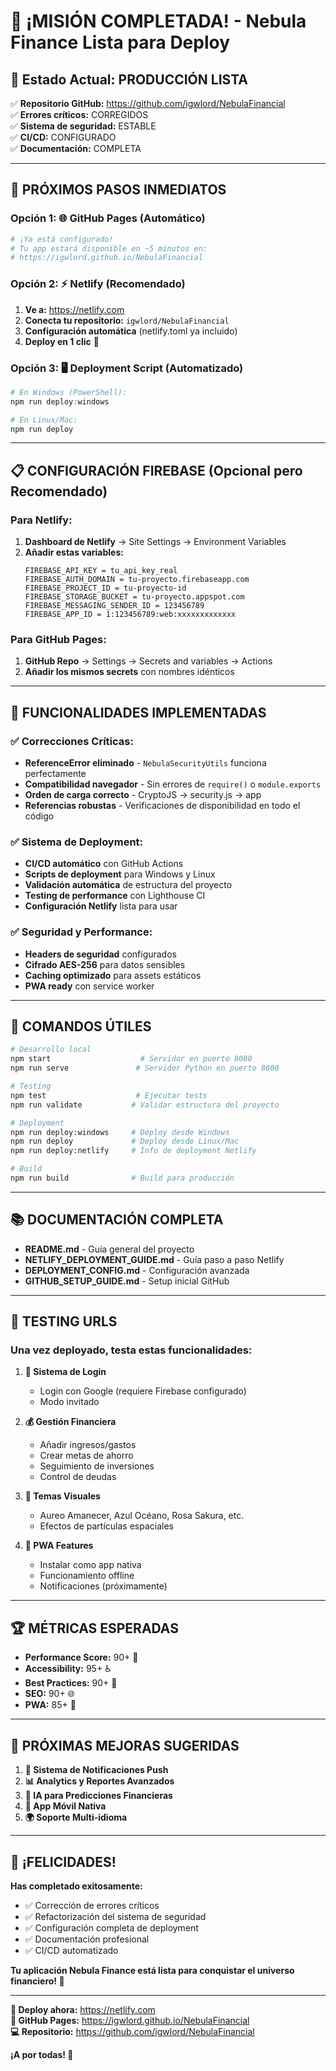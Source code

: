 # 🎉 ¡MISIÓN COMPLETADA! - Nebula Finance Lista para Deploy

## 🚀 Estado Actual: PRODUCCIÓN LISTA

✅ **Repositorio GitHub:** https://github.com/igwlord/NebulaFinancial  
✅ **Errores críticos:** CORREGIDOS  
✅ **Sistema de seguridad:** ESTABLE  
✅ **CI/CD:** CONFIGURADO  
✅ **Documentación:** COMPLETA  

---

## 🎯 PRÓXIMOS PASOS INMEDIATOS

### Opción 1: 🌐 GitHub Pages (Automático)
```bash
# ¡Ya está configurado! 
# Tu app estará disponible en ~5 minutos en:
# https://igwlord.github.io/NebulaFinancial
```

### Opción 2: ⚡ Netlify (Recomendado)
1. **Ve a:** https://netlify.com
2. **Conecta tu repositorio:** `igwlord/NebulaFinancial`
3. **Configuración automática** (netlify.toml ya incluido)
4. **Deploy en 1 clic** 🚀

### Opción 3: 🖥️ Deployment Script (Automatizado)
```powershell
# En Windows (PowerShell):
npm run deploy:windows

# En Linux/Mac:
npm run deploy
```

---

## 📋 CONFIGURACIÓN FIREBASE (Opcional pero Recomendado)

### Para Netlify:
1. **Dashboard de Netlify** → Site Settings → Environment Variables
2. **Añadir estas variables:**
   ```
   FIREBASE_API_KEY = tu_api_key_real
   FIREBASE_AUTH_DOMAIN = tu-proyecto.firebaseapp.com
   FIREBASE_PROJECT_ID = tu-proyecto-id
   FIREBASE_STORAGE_BUCKET = tu-proyecto.appspot.com
   FIREBASE_MESSAGING_SENDER_ID = 123456789
   FIREBASE_APP_ID = 1:123456789:web:xxxxxxxxxxxxx
   ```

### Para GitHub Pages:
1. **GitHub Repo** → Settings → Secrets and variables → Actions
2. **Añadir los mismos secrets** con nombres idénticos

---

## 🎯 FUNCIONALIDADES IMPLEMENTADAS

### ✅ Correcciones Críticas:
- **ReferenceError eliminado** - `NebulaSecurityUtils` funciona perfectamente
- **Compatibilidad navegador** - Sin errores de `require()` o `module.exports`
- **Orden de carga correcto** - CryptoJS → security.js → app
- **Referencias robustas** - Verificaciones de disponibilidad en todo el código

### ✅ Sistema de Deployment:
- **CI/CD automático** con GitHub Actions
- **Scripts de deployment** para Windows y Linux
- **Validación automática** de estructura del proyecto
- **Testing de performance** con Lighthouse CI
- **Configuración Netlify** lista para usar

### ✅ Seguridad y Performance:
- **Headers de seguridad** configurados
- **Cifrado AES-256** para datos sensibles
- **Caching optimizado** para assets estáticos
- **PWA ready** con service worker

---

## 🔧 COMANDOS ÚTILES

```bash
# Desarrollo local
npm start                    # Servidor en puerto 8080
npm run serve               # Servidor Python en puerto 8000

# Testing
npm test                    # Ejecutar tests
npm run validate           # Validar estructura del proyecto

# Deployment
npm run deploy:windows     # Deploy desde Windows
npm run deploy             # Deploy desde Linux/Mac
npm run deploy:netlify     # Info de deployment Netlify

# Build
npm run build              # Build para producción
```

---

## 📚 DOCUMENTACIÓN COMPLETA

- **README.md** - Guía general del proyecto
- **NETLIFY_DEPLOYMENT_GUIDE.md** - Guía paso a paso Netlify
- **DEPLOYMENT_CONFIG.md** - Configuración avanzada
- **GITHUB_SETUP_GUIDE.md** - Setup inicial GitHub

---

## 🎪 TESTING URLS

### Una vez deployado, testa estas funcionalidades:

1. **🔐 Sistema de Login**
   - Login con Google (requiere Firebase configurado)
   - Modo invitado

2. **💰 Gestión Financiera**
   - Añadir ingresos/gastos
   - Crear metas de ahorro
   - Seguimiento de inversiones
   - Control de deudas

3. **🎨 Temas Visuales**
   - Aureo Amanecer, Azul Océano, Rosa Sakura, etc.
   - Efectos de partículas espaciales

4. **📱 PWA Features**
   - Instalar como app nativa
   - Funcionamiento offline
   - Notificaciones (próximamente)

---

## 🏆 MÉTRICAS ESPERADAS

- **Performance Score:** 90+ 🚀
- **Accessibility:** 95+ ♿
- **Best Practices:** 90+ 🔧
- **SEO:** 90+ 🌐
- **PWA:** 85+ 📱

---

## 🌟 PRÓXIMAS MEJORAS SUGERIDAS

1. **🔔 Sistema de Notificaciones Push**
2. **📊 Analytics y Reportes Avanzados**
3. **🤖 IA para Predicciones Financieras**
4. **📱 App Móvil Nativa**
5. **🌍 Soporte Multi-idioma**

---

## 🎉 ¡FELICIDADES!

**Has completado exitosamente:**
- ✅ Corrección de errores críticos
- ✅ Refactorización del sistema de seguridad
- ✅ Configuración completa de deployment
- ✅ Documentación profesional
- ✅ CI/CD automatizado

**Tu aplicación Nebula Finance está lista para conquistar el universo financiero! 🌌**

---

**🚀 Deploy ahora:** https://netlify.com  
**📱 GitHub Pages:** https://igwlord.github.io/NebulaFinancial  
**💻 Repositorio:** https://github.com/igwlord/NebulaFinancial  

**¡A por todas! 🌟**
